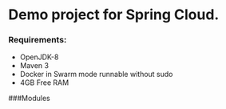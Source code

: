 # Demo project for Spring Cloud.

### Requirements:

- OpenJDK-8
- Maven 3
- Docker in Swarm mode runnable without sudo
- 4GB Free RAM

###Modules

